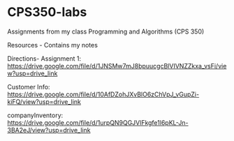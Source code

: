 # CPS350-labs

Assignments from my class Programming and Algorithms (CPS 350)

Resources - Contains my notes

Directions-
Assignment 1: https://drive.google.com/file/d/1JNSMw7mJ8bpuucgcBlVIVNZZkxa_vsFi/view?usp=drive_link

Customer Info: https://drive.google.com/file/d/10AfDZohJXvBlO6zChVpJ_vGupZi-kiFQ/view?usp=drive_link

companyInventory: https://drive.google.com/file/d/1urpQN9QGJVlFkgfe1l6pKL-Jn-3BA2eJ/view?usp=drive_link
